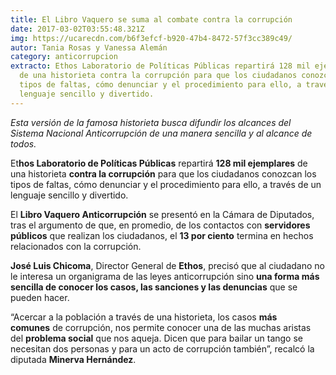 ```yaml
---
title: El Libro Vaquero se suma al combate contra la corrupción
date: 2017-03-02T03:55:48.321Z
img: https://ucarecdn.com/b6f3efcf-b920-47b4-8472-57f3cc389c49/
autor: Tania Rosas y Vanessa Alemán
category: anticorrupcion
extracto: Ethos Laboratorio de Políticas Públicas repartirá 128 mil ejemplares
  de una historieta contra la corrupción para que los ciudadanos conozcan los
  tipos de faltas, cómo denunciar y el procedimiento para ello, a través de un
  lenguaje sencillo y divertido.
---
```

*Esta versión de la famosa historieta busca difundir los alcances del Sistema Nacional Anticorrupción de una manera sencilla y al alcance de todos.*

Et**hos Laboratorio de Políticas Públicas** repartirá **128 mil ejemplares** de una historieta **contra la corrupción** para que los ciudadanos conozcan los tipos de faltas, cómo denunciar y el procedimiento para ello, a través de un lenguaje sencillo y divertido.

El **Libro Vaquero Anticorrupción** se presentó en la Cámara de Diputados, tras el argumento de que, en promedio, de los contactos con **servidores públicos** que realizan los ciudadanos, el **13 por ciento** termina en hechos relacionados con la corrupción.

**José Luis Chicoma**, Director General de **Ethos**, precisó que al ciudadano no le interesa un organigrama de las leyes anticorrupción sino **una forma más sencilla de conocer los casos, las sanciones y las denuncias** que se pueden hacer.

“Acercar a la población a través de una historieta, los casos **más comunes** de corrupción, nos permite conocer una de las muchas aristas del **problema social** que nos aqueja. Dicen que para bailar un tango se necesitan dos personas y para un acto de corrupción también”, recalcó la diputada **Minerva Hernández**.